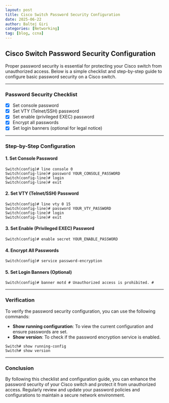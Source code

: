```yaml
---
layout: post
title: Cisco Switch Password Security Configuration
date: 2025-06-22
author: Baltej Giri
categories: [Networking]
tag: [blog, ccna]
---
```


## Cisco Switch Password Security Configuration

Proper password security is essential for protecting your Cisco switch from unauthorized access. Below is a simple checklist and step-by-step guide to configure basic password security on a Cisco switch.

---

### Password Security Checklist

- [x] Set console password
- [x] Set VTY (Telnet/SSH) password
- [x] Set enable (privileged EXEC) password
- [x] Encrypt all passwords
- [x] Set login banners (optional for legal notice)

---

### Step-by-Step Configuration

#### 1. Set Console Password

````plaintext
Switch(config)# line console 0
Switch(config-line)# password YOUR_CONSOLE_PASSWORD
Switch(config-line)# login
Switch(config-line)# exit
````

#### 2. Set VTY (Telnet/SSH) Password

````plaintext
Switch(config)# line vty 0 15
Switch(config-line)# password YOUR_VTY_PASSWORD
Switch(config-line)# login
Switch(config-line)# exit
````

#### 3. Set Enable (Privileged EXEC) Password

````plaintext
Switch(config)# enable secret YOUR_ENABLE_PASSWORD
````

#### 4. Encrypt All Passwords

````plaintext
Switch(config)# service password-encryption
````

#### 5. Set Login Banners (Optional)

````plaintext
Switch(config)# banner motd # Unauthorized access is prohibited. #
````

---

### Verification

To verify the password security configuration, you can use the following commands:

- **Show running configuration**: To view the current configuration and ensure passwords are set.
- **Show version**: To check if the password encryption service is enabled.

```plaintext
Switch# show running-config
Switch# show version
```

---

### Conclusion

By following this checklist and configuration guide, you can enhance the password security of your Cisco switch and protect it from unauthorized access. Regularly review and update your password policies and configurations to maintain a secure network environment.


